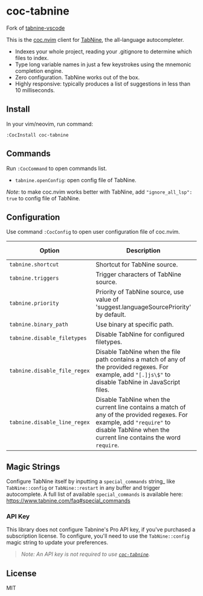 # coc-tabnine

Fork of [tabnine-vscode](https://github.com/zxqfl/tabnine-vscode)

This is the [coc.nvim](https://github.com/neoclide/coc.nvim) client for [TabNine](https://tabnine.com), the all-language autocompleter.

- Indexes your whole project, reading your .gitignore to determine which files to index.
- Type long variable names in just a few keystrokes using the mnemonic completion engine.
- Zero configuration. TabNine works out of the box.
- Highly responsive: typically produces a list of suggestions in less than 10 milliseconds.

## Install

In your vim/neovim, run command:

```
:CocInstall coc-tabnine
```

## Commands

Run `:CocCommand` to open commands list.

- `tabnine.openConfig`: open config file of TabNine.

_Note_: to make coc.nvim works better with TabNine, add `"ignore_all_lsp": true` to config file of TabNine.

## Configuration

Use command `:CocConfig` to open user configuration file of coc.nvim.

| Option                       | Description                                                                                                                                                                               | Default value |
| ---------------------------- | ----------------------------------------------------------------------------------------------------------------------------------------------------------------------------------------- | :-----------: |
| `tabnine.shortcut`           | Shortcut for TabNine source.                                                                                                                                                              |    `"TN"`     |
| `tabnine.triggers`           | Trigger characters of TabNine source.                                                                                                                                                     |     `[]`      |
| `tabnine.priority`           | Priority of TabNine source, use value of 'suggest.languageSourcePriority' by default.                                                                                                     |    `null`     |
| `tabnine.binary_path`        | Use binary at specific path.                                                                                                                                                              |     `""`      |
| `tabnine.disable_filetypes`  | Disable TabNine for configured filetypes.                                                                                                                                                 |     `[]`      |
| `tabnine.disable_file_regex` | Disable TabNine when the file path contains a match of any of the provided regexes. For example, add `"[.]js\$"` to disable TabNine in JavaScript files.                                  |     `[]`      |
| `tabnine.disable_line_regex` | Disable TabNine when the current line contains a match of any of the provided regexes. For example, add `"require"` to disable TabNine when the current line contains the word `require`. |     `[]`      |

## Magic Strings

Configure TabNine itself by inputting a `special_commands` string\_ like `TabNine::config` or `TabNine::restart` in any buffer and trigger autocomplete. A full list of available `special_commands` is available here: https://www.tabnine.com/faq#special_commands

### API Key

This library does not configure Tabnine's Pro API key, if you've purchased a subscription license. To configure, you'll need to use the `TabNine::config` magic string to update your preferences.

> _Note: An API key is not required to use [`coc-tabnine`](#coc-tabine)._

## License

MIT
